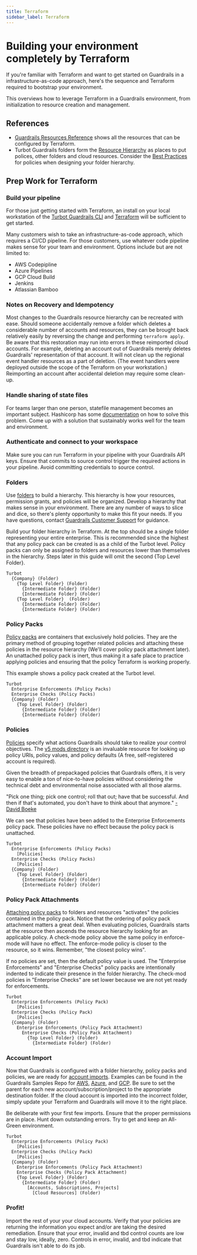 ```yaml
---
title: Terraform
sidebar_label: Terraform
---
```


# Building your environment completely by Terraform

If you're familiar with Terraform and want to get started on Guardrails in a infrastructure-as-code approach, here's the sequence and Terraform required to bootstrap your environment.

This overviews how to leverage Terraform in a Guardrails environment, from initialization to resource creation and management.

## References

- [Guardrails Resources Reference](https://www.terraform.io/docs/providers/turbot/index.html) shows all the resources that can be configured by Terraform.
- Turbot Guardrails folders form the [Resource Hierarchy](concepts/resources/hierarchy) as places to put polices, other folders and cloud resources. Consider the [Best Practices](guides/managing-policies#best-practices) for policies when designing your folder hierarchy.

## Prep Work for Terraform

### Build your pipeline

For those just getting started with Terraform, an install on your local workstation of the [Turbot Guardrails CLI](7-minute-labs/cli) and [Terraform](7-minute-labs/terraform) will be sufficient to get started.

Many customers wish to take an infrastructure-as-code approach, which requires a CI/CD pipeline. For those customers, use whatever code pipeline makes sense for your team and environment. Options include but are not limited to:

- AWS Codepipline
- Azure Pipelines
- GCP Cloud Build
- Jenkins
- Atlassian Bamboo

### Notes on Recovery and Idempotency

Most changes to the Guardrails resource hierarchy can be recreated with ease. Should someone accidentally remove a folder which deletes a considerable number of accounts and resources, they can be brought back relatively easily by reversing the change and performing `terraform apply`. Be aware that this restoration may run into errors in these reimported cloud accounts. For example, deleting an account out of Guardrails merely deletes Guardrails' representation of that account. It will not clean up the regional event handler resources as a part of deletion. (The event handlers were deployed outside the scope of the Terraform on your workstation.) Reimporting an account after accidental deletion may require some clean-up.

### Handle sharing of state files

For teams larger than one person, statefile management becomes an important subject. Hashicorp has some [documentation](https://www.terraform.io/docs/state/remote.html) on how to solve this problem. Come up with a solution that sustainably works well for the team and environment.

### Authenticate and connect to your workspace

Make sure you can run Terraform in your pipeline with your Guardrails API keys. Ensure that commits to source control trigger the required actions in your pipeline. Avoid committing credentials to source control.

### Folders

Use [folders](https://www.terraform.io/docs/providers/turbot/r/folder.html) to build a hierarchy. This hierarchy is how your resources, permission grants, and policies will be organized. Develop a hierarchy that makes sense in your environment. There are any number of ways to slice and dice, so there's plenty opportunity to make this fit your needs. If you have questions, contact [Guardrails Customer Support](mailto:help@turbot.com) for guidance.

Build your folder hierarchy in Terraform. At the top should be a single folder representing your entire enterprise. This is recommended since the highest that any policy pack can be created is as a child of the Turbot level. Policy packs can only be assigned to folders and resources lower than themselves in the hierarchy. Steps later in this guide will omit the second {Top Level Folder}.

```
Turbot
  {Company} (Folder)
    {Top Level Folder} (Folder)
      {Intermediate Folder} (Folder)
      {Intermediate Folder} (Folder)
    {Top Level Folder}  (Folder)
      {Intermediate Folder} (Folder)
      {Intermediate Folder} (Folder)
```

### Policy Packs

[Policy packs](https://www.terraform.io/docs/providers/turbot/r/policy_pack.html) are containers that exclusively hold policies. They are the primary method of grouping together related policies and attaching these policies in the resource hierarchy (We'll cover policy pack attachment later). An unattached policy pack is inert, thus making it a safe place to practice applying policies and ensuring that the policy Terraform is working properly.

This example shows a policy pack created at the Turbot level.

```
Turbot
  Enterprise Enforcements (Policy Packs)
  Enterprise Checks (Policy Packs)
  {Company} (Folder)
    {Top Level Folder} (Folder)
      {Intermediate Folder} (Folder)
      {Intermediate Folder} (Folder)
```

### Policies

[Policies](https://www.terraform.io/docs/providers/turbot/r/policy_setting.html) specify what actions Guardrails should take to realize your control objectives. The [v5 mods directory](https://hub.guardrails.turbot.com/#mods) is an invaluable resource for looking up policy URIs, policy values, and policy defaults (A free, self-registered account is required).

Given the breadth of prepackaged policies that Guardrails offers, it is very easy to enable a ton of nice-to-have policies without considering the technical debt and environmental noise associated with all those alarms.

"Pick one thing; pick one control; roll that out; have that be successful. And then if that's automated, you don't have to think about that anymore." [-David Boeke](https://turbot.com/guardrails/blog/2020/06/screaminginthecloud)

We can see that policies have been added to the Enterprise Enforcements policy pack. These policies have no effect because the policy pack is unattached.

```
Turbot
  Enterprise Enforcements (Policy Packs)
    [Policies]
  Enterprise Checks (Policy Packs)
    [Policies]
  {Company} (Folder)
    {Top Level Folder} (Folder)
      {Intermediate Folder} (Folder)
      {Intermediate Folder} (Folder)
```

### Policy Pack Attachments

[Attaching policy packs](https://registry.terraform.io/providers/turbot/turbot/latest/docs/resources/policy_pack_attachment) to folders and resources "activates" the policies contained in the policy pack. Notice that the ordering of policy pack attachment matters a great deal. When evaluating policies, Guardrails starts at the resource then ascends the resource hierarchy looking for an applicable policy. A check-mode policy above the same policy in enforce-mode will have no effect. The enforce-mode policy is closer to the resource, so it wins. Remember, "the closest policy wins".

If no policies are set, then the default policy value is used. The "Enterprise Enforcements" and "Enterprise Checks" policy packs are intentionally indented to indicate their presence in the folder hierarchy. The check-mod policies in "Enterprise Checks" are set lower because we are not yet ready for enforcements.

```
Turbot
  Enterprise Enforcements (Policy Pack)
    [Policies]
  Enterprise Checks (Policy Pack)
    [Policies]
  {Company} (Folder)
    Enterprise Enforcements (Policy Pack Attachment)
      Enterprise Checks (Policy Pack Attachment)
        {Top Level Folder} (Folder)
          {Intermediate Folder} (Folder)
```

### Account Import

Now that Guardrails is configured with a folder hierarchy, policy packs and policies, we are ready for [account imports](https://www.terraform.io/docs/providers/turbot/r/resource.html).
Examples can be found in the Guardrails Samples Repo for [AWS](https://github.com/turbot/guardrails-samples/tree/master/baselines/aws/aws_account_import), [Azure](https://github.com/turbot/guardrails-samples/tree/master/baselines/azure/azure_sub_import), and [GCP](https://github.com/turbot/guardrails-samples/tree/master/baselines/gcp/gcp_project_import). Be sure to set the parent for each new account/subscription/project to the appropriate destination folder. If the cloud account is imported into the incorrect folder, simply update your Terraform and Guardrails will move it to the right place.

Be deliberate with your first few imports. Ensure that the proper permissions are in place. Hunt down outstanding errors. Try to get and keep an All-Green environment.

```
Turbot
  Enterprise Enforcements (Policy Pack)
    [Policies]
  Enterprise Checks (Policy Pack)
    [Policies]
  {Company} (Folder)
    Enterprise Enforcements (Policy Pack Attachment)
    Enterprise Checks (Policy Pack Attachment)
    {Top Level Folder} (Folder)
      {Intermediate Folder} (Folder)
        [Accounts, Subscriptions, Projects]
          [Cloud Resources] (Folder)
```

### Profit!

Import the rest of your your cloud accounts. Verify that your policies are returning the information you expect and/or are taking the desired remediation. Ensure that your error, invalid and tbd control counts are low and stay low, ideally, zero. Controls in error, invalid, and tbd indicate that Guardrails isn't able to do its job.
